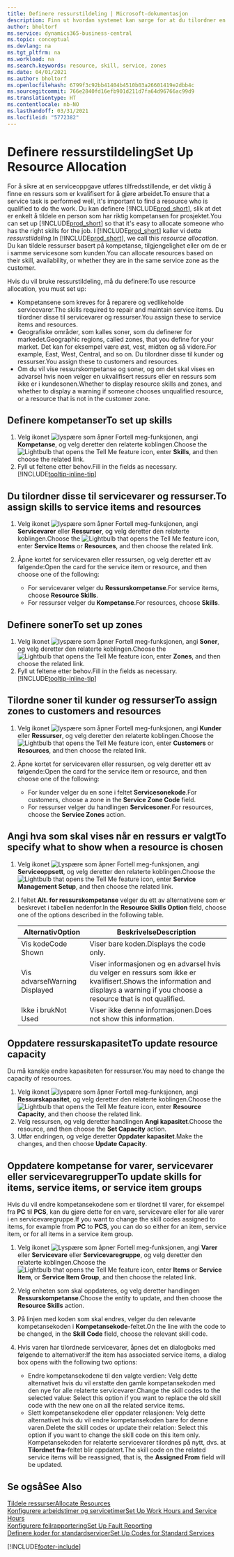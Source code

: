 ```yaml
---
title: Definere ressurstildeling | Microsoft-dokumentasjon
description: Finn ut hvordan systemet kan sørge for at du tilordner en person som ikke har de nødvendige kompetansen til å yte service.
author: bholtorf
ms.service: dynamics365-business-central
ms.topic: conceptual
ms.devlang: na
ms.tgt_pltfrm: na
ms.workload: na
ms.search.keywords: resource, skill, service, zones
ms.date: 04/01/2021
ms.author: bholtorf
ms.openlocfilehash: 6799f3c92bb41404b4510b03a26601419e2dbb4c
ms.sourcegitcommit: 766e2840fd16efb901d211d7fa64d96766ac99d9
ms.translationtype: HT
ms.contentlocale: nb-NO
ms.lasthandoff: 03/31/2021
ms.locfileid: "5772382"
---
```

# <a name="set-up-resource-allocation"></a><span data-ttu-id="8fc10-103">Definere ressurstildeling</span><span class="sxs-lookup"><span data-stu-id="8fc10-103">Set Up Resource Allocation</span></span>
<span data-ttu-id="8fc10-104">For å sikre at en serviceoppgave utføres tilfredsstillende, er det viktig å finne en ressurs som er kvalifisert for å gjøre arbeidet.</span><span class="sxs-lookup"><span data-stu-id="8fc10-104">To ensure that a service task is performed well, it's important to find a resource who is qualified to do the work.</span></span> <span data-ttu-id="8fc10-105">Du kan definere [!INCLUDE[prod_short](includes/prod_short.md)], slik at det er enkelt å tildele en person som har riktig kompetansen for prosjektet.</span><span class="sxs-lookup"><span data-stu-id="8fc10-105">You can set up [!INCLUDE[prod_short](includes/prod_short.md)] so that it's easy to allocate someone who has the right skills for the job.</span></span> <span data-ttu-id="8fc10-106">I [!INCLUDE[prod_short](includes/prod_short.md)] kaller vi dette _ressurstildeling_.</span><span class="sxs-lookup"><span data-stu-id="8fc10-106">In [!INCLUDE[prod_short](includes/prod_short.md)], we call this _resource allocation_.</span></span> <span data-ttu-id="8fc10-107">Du kan tildele ressurser basert på kompetanse, tilgjengelighet eller om de er i samme servicesone som kunden.</span><span class="sxs-lookup"><span data-stu-id="8fc10-107">You can allocate resources based on their skill, availability, or whether they are in the same service zone as the customer.</span></span> 

<span data-ttu-id="8fc10-108">Hvis du vil bruke ressurstildeling, må du definere:</span><span class="sxs-lookup"><span data-stu-id="8fc10-108">To use resource allocation, you must set up:</span></span>  
  
* <span data-ttu-id="8fc10-109">Kompetansene som kreves for å reparere og vedlikeholde servicevarer.</span><span class="sxs-lookup"><span data-stu-id="8fc10-109">The skills required to repair and maintain service items.</span></span> <span data-ttu-id="8fc10-110">Du tilordner disse til servicevarer og ressurser.</span><span class="sxs-lookup"><span data-stu-id="8fc10-110">You assign these to service items and resources.</span></span>  
* <span data-ttu-id="8fc10-111">Geografiske områder, som kalles soner, som du definerer for markedet.</span><span class="sxs-lookup"><span data-stu-id="8fc10-111">Geographic regions, called zones, that you define for your market.</span></span> <span data-ttu-id="8fc10-112">Det kan for eksempel være øst, vest, midten og så videre.</span><span class="sxs-lookup"><span data-stu-id="8fc10-112">For example, East, West, Central, and so on.</span></span> <span data-ttu-id="8fc10-113">Du tilordner disse til kunder og ressurser.</span><span class="sxs-lookup"><span data-stu-id="8fc10-113">You assign these to customers and resources.</span></span>  
* <span data-ttu-id="8fc10-114">Om du vil vise ressurskompetanse og soner, og om det skal vises en advarsel hvis noen velger en ukvalifisert ressurs eller en ressurs som ikke er i kundesonen.</span><span class="sxs-lookup"><span data-stu-id="8fc10-114">Whether to display resource skills and zones, and whether to display a warning if someone chooses unqualified resource, or a resource that is not in the customer zone.</span></span>  

## <a name="to-set-up-skills"></a><span data-ttu-id="8fc10-115">Definere kompetanser</span><span class="sxs-lookup"><span data-stu-id="8fc10-115">To set up skills</span></span>
1. <span data-ttu-id="8fc10-116">Velg ikonet ![lyspære som åpner Fortell meg-funksjonen](media/ui-search/search_small.png "Fortell hva du vil gjøre"), angi **Kompetanse**, og velg deretter den relaterte koblingen.</span><span class="sxs-lookup"><span data-stu-id="8fc10-116">Choose the ![Lightbulb that opens the Tell Me feature](media/ui-search/search_small.png "Tell me what you want to do") icon, enter **Skills**, and then choose the related link.</span></span>  
2. <span data-ttu-id="8fc10-117">Fyll ut feltene etter behov.</span><span class="sxs-lookup"><span data-stu-id="8fc10-117">Fill in the fields as necessary.</span></span> [!INCLUDE[tooltip-inline-tip](includes/tooltip-inline-tip_md.md)]  

## <a name="to-assign-skills-to-service-items-and-resources"></a><span data-ttu-id="8fc10-118">Du tilordner disse til servicevarer og ressurser.</span><span class="sxs-lookup"><span data-stu-id="8fc10-118">To assign skills to service items and resources</span></span>
1. <span data-ttu-id="8fc10-119">Velg ikonet ![lyspære som åpner Fortell meg-funksjonen](media/ui-search/search_small.png "Fortell hva du vil gjøre"), angi **Servicevarer** eller **Ressurser**, og velg deretter den relaterte koblingen.</span><span class="sxs-lookup"><span data-stu-id="8fc10-119">Choose the ![Lightbulb that opens the Tell Me feature](media/ui-search/search_small.png "Tell me what you want to do") icon, enter **Service Items** or **Resources**, and then choose the related link.</span></span>  
2. <span data-ttu-id="8fc10-120">Åpne kortet for servicevaren eller ressursen, og velg deretter ett av følgende:</span><span class="sxs-lookup"><span data-stu-id="8fc10-120">Open the card for the service item or resource, and then choose one of the following:</span></span>  
  
    * <span data-ttu-id="8fc10-121">For servicevarer velger du **Ressurskompetanse**.</span><span class="sxs-lookup"><span data-stu-id="8fc10-121">For service items, choose **Resource Skills**.</span></span>  
    * <span data-ttu-id="8fc10-122">For ressurser velger du **Kompetanse**.</span><span class="sxs-lookup"><span data-stu-id="8fc10-122">For resources, choose **Skills**.</span></span>  

## <a name="to-set-up-zones"></a><span data-ttu-id="8fc10-123">Definere soner</span><span class="sxs-lookup"><span data-stu-id="8fc10-123">To set up zones</span></span>
1. <span data-ttu-id="8fc10-124">Velg ikonet ![lyspære som åpner Fortell meg-funksjonen](media/ui-search/search_small.png "Fortell hva du vil gjøre"), angi **Soner**, og velg deretter den relaterte koblingen.</span><span class="sxs-lookup"><span data-stu-id="8fc10-124">Choose the ![Lightbulb that opens the Tell Me feature](media/ui-search/search_small.png "Tell me what you want to do") icon, enter **Zones**, and then choose the related link.</span></span>  
2. <span data-ttu-id="8fc10-125">Fyll ut feltene etter behov.</span><span class="sxs-lookup"><span data-stu-id="8fc10-125">Fill in the fields as necessary.</span></span> [!INCLUDE[tooltip-inline-tip](includes/tooltip-inline-tip_md.md)]  

## <a name="to-assign-zones-to-customers-and-resources"></a><span data-ttu-id="8fc10-126">Tilordne soner til kunder og ressurser</span><span class="sxs-lookup"><span data-stu-id="8fc10-126">To assign zones to customers and resources</span></span> 
1. <span data-ttu-id="8fc10-127">Velg ikonet ![lyspære som åpner Fortell meg-funksjonen](media/ui-search/search_small.png "Fortell hva du vil gjøre"), angi **Kunder** eller **Ressurser**, og velg deretter den relaterte koblingen.</span><span class="sxs-lookup"><span data-stu-id="8fc10-127">Choose the ![Lightbulb that opens the Tell Me feature](media/ui-search/search_small.png "Tell me what you want to do") icon, enter **Customers** or **Resources**, and then choose the related link.</span></span>  
2. <span data-ttu-id="8fc10-128">Åpne kortet for servicevaren eller ressursen, og velg deretter ett av følgende:</span><span class="sxs-lookup"><span data-stu-id="8fc10-128">Open the card for the service item or resource, and then choose one of the following:</span></span>  
  
    * <span data-ttu-id="8fc10-129">For kunder velger du en sone i feltet **Servicesonekode**.</span><span class="sxs-lookup"><span data-stu-id="8fc10-129">For customers, choose a zone in the **Service Zone Code** field.</span></span>  
    * <span data-ttu-id="8fc10-130">For ressurser velger du handlingen **Servicesoner**.</span><span class="sxs-lookup"><span data-stu-id="8fc10-130">For resources, choose the **Service Zones** action.</span></span>  

## <a name="to-specify-what-to-show-when-a-resource-is-chosen"></a><span data-ttu-id="8fc10-131">Angi hva som skal vises når en ressurs er valgt</span><span class="sxs-lookup"><span data-stu-id="8fc10-131">To specify what to show when a resource is chosen</span></span>
1. <span data-ttu-id="8fc10-132">Velg ikonet ![Lyspære som åpner Fortell meg-funksjonen](media/ui-search/search_small.png "Fortell hva du vil gjøre"), angi **Serviceoppsett**, og velg deretter den relaterte koblingen.</span><span class="sxs-lookup"><span data-stu-id="8fc10-132">Choose the ![Lightbulb that opens the Tell Me feature](media/ui-search/search_small.png "Tell me what you want to do") icon, enter **Service Management Setup**, and then choose the related link.</span></span> 
2. <span data-ttu-id="8fc10-133">I feltet **Alt. for ressurskompetanse** velger du ett av alternativene som er beskrevet i tabellen nedenfor.</span><span class="sxs-lookup"><span data-stu-id="8fc10-133">In the **Resource Skills Option** field, choose one of the options described in the following table.</span></span>  
  
    |<span data-ttu-id="8fc10-134">**Alternativ**</span><span class="sxs-lookup"><span data-stu-id="8fc10-134">**Option**</span></span>|<span data-ttu-id="8fc10-135">**Beskrivelse**</span><span class="sxs-lookup"><span data-stu-id="8fc10-135">**Description**</span></span>|  
    |------------|-------------|  
    |<span data-ttu-id="8fc10-136">Vis kode</span><span class="sxs-lookup"><span data-stu-id="8fc10-136">Code Shown</span></span> | <span data-ttu-id="8fc10-137">Viser bare koden.</span><span class="sxs-lookup"><span data-stu-id="8fc10-137">Displays the code only.</span></span>|  
    |<span data-ttu-id="8fc10-138">Vis advarsel</span><span class="sxs-lookup"><span data-stu-id="8fc10-138">Warning Displayed</span></span> | <span data-ttu-id="8fc10-139">Viser informasjonen og en advarsel hvis du velger en ressurs som ikke er kvalifisert.</span><span class="sxs-lookup"><span data-stu-id="8fc10-139">Shows the information and displays a warning if you choose a resource that is not qualified.</span></span>|  
    |<span data-ttu-id="8fc10-140">Ikke i bruk</span><span class="sxs-lookup"><span data-stu-id="8fc10-140">Not Used</span></span> | <span data-ttu-id="8fc10-141">Viser ikke denne informasjonen.</span><span class="sxs-lookup"><span data-stu-id="8fc10-141">Does not show this information.</span></span>|  

## <a name="to-update-resource-capacity"></a><span data-ttu-id="8fc10-142">Oppdatere ressurskapasitet</span><span class="sxs-lookup"><span data-stu-id="8fc10-142">To update resource capacity</span></span>  
<span data-ttu-id="8fc10-143">Du må kanskje endre kapasiteten for ressurser.</span><span class="sxs-lookup"><span data-stu-id="8fc10-143">You may need to change the capacity of resources.</span></span>  
  
1. <span data-ttu-id="8fc10-144">Velg ikonet ![lyspære som åpner Fortell meg-funksjonen](media/ui-search/search_small.png "Fortell hva du vil gjøre"), angi **Ressurskapasitet**, og velg deretter den relaterte koblingen.</span><span class="sxs-lookup"><span data-stu-id="8fc10-144">Choose the ![Lightbulb that opens the Tell Me feature](media/ui-search/search_small.png "Tell me what you want to do") icon, enter **Resource Capacity**, and then choose the related link.</span></span>  
2. <span data-ttu-id="8fc10-145">Velg ressursen, og velg deretter handlingen **Angi kapasitet**.</span><span class="sxs-lookup"><span data-stu-id="8fc10-145">Choose the resource, and then choose the **Set Capacity** action.</span></span>  
3. <span data-ttu-id="8fc10-146">Utfør endringen, og velge deretter **Oppdater kapasitet**.</span><span class="sxs-lookup"><span data-stu-id="8fc10-146">Make the changes, and then choose **Update Capacity**.</span></span>  

## <a name="to-update-skills-for-items-service-items-or-service-item-groups"></a><span data-ttu-id="8fc10-147">Oppdatere kompetanse for varer, servicevarer eller servicevaregrupper</span><span class="sxs-lookup"><span data-stu-id="8fc10-147">To update skills for items, service items, or service item groups</span></span>
<span data-ttu-id="8fc10-148">Hvis du vil endre kompetansekodene som er tilordnet til varer, for eksempel fra **PC** til **PCS**, kan du gjøre dette for en vare, servicevare eller for alle varer i en servicevaregruppe.</span><span class="sxs-lookup"><span data-stu-id="8fc10-148">If you want to change the skill codes assigned to items, for example from **PC** to **PCS**, you can do so either for an item, service item, or for all items in a service item group.</span></span>  
  
1. <span data-ttu-id="8fc10-149">Velg ikonet ![Lyspære som åpner Fortell meg-funksjonen](media/ui-search/search_small.png "Fortell hva du vil gjøre"), angi **Varer** eller **Servicevare** eller **Servicevaregruppe**, og velg deretter den relaterte koblingen.</span><span class="sxs-lookup"><span data-stu-id="8fc10-149">Choose the ![Lightbulb that opens the Tell Me feature](media/ui-search/search_small.png "Tell me what you want to do") icon, enter **Items** or **Service Item**, or **Service Item Group**, and then choose the related link.</span></span>  
2. <span data-ttu-id="8fc10-150">Velg enheten som skal oppdateres, og velg deretter handlingen **Ressurskompetanse**.</span><span class="sxs-lookup"><span data-stu-id="8fc10-150">Choose the entity to update, and then choose the **Resource Skills** action.</span></span>  
3. <span data-ttu-id="8fc10-151">På linjen med koden som skal endres, velger du den relevante kompetansekoden i **Kompetansekode**-feltet.</span><span class="sxs-lookup"><span data-stu-id="8fc10-151">On the line with the code to be changed, in the **Skill Code** field, choose the relevant skill code.</span></span>  
4.  <span data-ttu-id="8fc10-152">Hvis varen har tilordnede servicevarer, åpnes det en dialogboks med følgende to alternativer:</span><span class="sxs-lookup"><span data-stu-id="8fc10-152">If the item has associated service items, a dialog box opens with the following two options:</span></span>  
  
    * <span data-ttu-id="8fc10-153">Endre kompetansekodene til den valgte verdien: Velg dette alternativet hvis du vil erstatte den gamle kompetansekoden med den nye for alle relaterte servicevarer.</span><span class="sxs-lookup"><span data-stu-id="8fc10-153">Change the skill codes to the selected value: Select this option if you want to replace the old skill code with the new one on all the related service items.</span></span>  
    * <span data-ttu-id="8fc10-154">Slett kompetansekodene eller oppdater relasjonen: Velg dette alternativet hvis du vil endre kompetansekoden bare for denne varen.</span><span class="sxs-lookup"><span data-stu-id="8fc10-154">Delete the skill codes or update their relation: Select this option if you want to change the skill code on this item only.</span></span> <span data-ttu-id="8fc10-155">Kompetansekoden for relaterte servicevarer tilordnes på nytt, dvs. at **Tilordnet fra**-feltet blir oppdatert.</span><span class="sxs-lookup"><span data-stu-id="8fc10-155">The skill code on the related service items will be reassigned, that is, the **Assigned From** field will be updated.</span></span>  
  
## <a name="see-also"></a><span data-ttu-id="8fc10-156">Se også</span><span class="sxs-lookup"><span data-stu-id="8fc10-156">See Also</span></span>
[<span data-ttu-id="8fc10-157">Tildele ressurser</span><span class="sxs-lookup"><span data-stu-id="8fc10-157">Allocate Resources</span></span>](service-how-to-allocate-resources.md)  
[<span data-ttu-id="8fc10-158">Konfigurere arbeidstimer og servicetimer</span><span class="sxs-lookup"><span data-stu-id="8fc10-158">Set Up Work Hours and Service Hours</span></span>](service-how-setup-work-service-hours.md)  
[<span data-ttu-id="8fc10-159">Konfigurere feilrapportering</span><span class="sxs-lookup"><span data-stu-id="8fc10-159">Set Up Fault Reporting</span></span>](service-how-setup-fault-reporting.md)  
[<span data-ttu-id="8fc10-160">Definere koder for standardservicer</span><span class="sxs-lookup"><span data-stu-id="8fc10-160">Set Up Codes for Standard Services</span></span>](service-how-setup-service-coding.md)  
 



[!INCLUDE[footer-include](includes/footer-banner.md)]